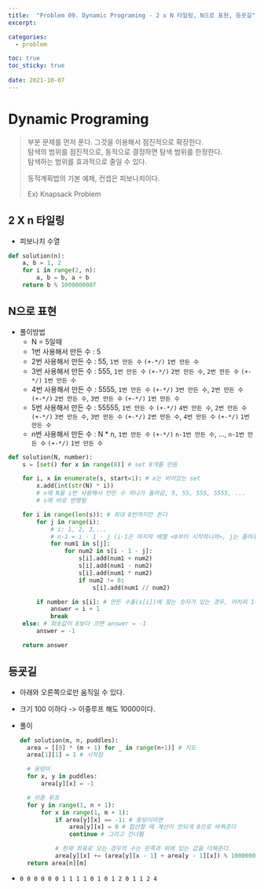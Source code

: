 ```yaml
---
title:  "Problem 09. Dynamic Programing - 2 x N 타일링, N으로 표현, 등굣길"
excerpt:

categories:
  - problem

toc: true
toc_sticky: true
 
date: 2021-10-07
---
```


# Dynamic Programing

> 부분 문제를 먼저 푼다. 그것을 이용해서 점진적으로 확장한다.  
> 탐색의 범위를 점진적으로, 동적으로 결정하면 탐색 범위를 한정한다.  
> 탐색하는 범위를 효과적으로 줄일 수 있다.
> 
> 동적계획법의 기본 예제, 컨셉은 피보나치이다.
> 
> Ex) Knapsack Problem

## 2 X n 타일링

-   피보나치 수열

```python
def solution(n):
    a, b = 1, 2
    for i in range(2, n):
        a, b = b, a + b
    return b % 1000000007
```

## N으로 표현

-   풀이방법
    -   N = 5일때
    -   1번 사용해서 만든 수 : 5
    -   2번 사용해서 만든 수 : 55, `1번 만든 수` `(+-*/)` `1번 만든 수`
    -   3번 사용해서 만든 수 : 555, `1번 만든 수` `(+-*/)` `2번 만든 수`, `2번 만든 수` `(+-*/)` `1번 만든 수`
    -   4번 사용해서 만든 수 : 5555, `1번 만든 수` `(+-*/)` `3번 만든 수`, `2번 만든 수` `(+-*/)` `2번 만든 수`, `3번 만든 수` `(+-*/)` `1번 만든 수`
    -   5번 사용해서 만든 수 : 55555, `1번 만든 수` `(+-*/)` `4번 만든 수`, `2번 만든 수` `(+-*/)` `3번 만든 수`, `3번 만든 수` `(+-*/)` `2번 만든 수`, `4번 만든 수` `(+-*/)` `1번 만든 수`
    -   n번 사용해서 만든 수 : N \* n, `1번 만든 수` `(+-*/)` `n-1번 만든 수`, ..., `n-1번 만든 수` `(+-*/)` `1번 만든 수`

```python
def solution(N, number):
    s = [set() for x in range(8)] # set 8개를 만듬

    for i, x in enumerate(s, start=1): # x는 비어있는 set
        x.add(int(str(N) * i))
        # x에 N을 i번 사용해서 만든 수 하나가 들어감, 5, 55, 555, 5555, ...
        # s에 바로 반영됨

    for i in range(len(s)): # 최대 8번까지만 돈다
        for j in range(i):
            # i: 1, 2, 3,...
            # n-1 = i - 1 - j (i-1은 마지막 배열 <0부터 시작하니까>, j는 줄어주는 역할)
            for num1 in s[j]:
                for num2 in s[i - 1 - j]:
                    s[i].add(num1 + num2)
                    s[i].add(num1 - num2)
                    s[i].add(num1 * num2)
                    if num2 != 0:
                        s[i].add(num1 // num2)

        if number in s[i]: # 만든 수들(s[i])에 찾는 숫자가 있는 경우, 어차피 1부터 시작하므로 최솟값이다.
            answer = i + 1
            break
    else: # 최솟값이 8보다 크면 answer = -1
        answer = -1

    return answer
```

## 등굣길

-   아래와 오른쪽으로만 움직일 수 있다.
-   크기 100 이하다 -> 이중루프 해도 10000이다.
-   풀이
    
    ```python
    def solution(m, n, puddles):
      area = [[0] * (m + 1) for _ in range(n+1)] # 지도
      area[1][1] = 1 # 시작점
    
      # 웅덩이
      for x, y in puddles:
          area[y][x] = -1
    
      # 이중 루프
      for y in range(1, n + 1):
          for x in range(1, m + 1):
              if area[y][x] == -1: # 웅덩이이면
                  area[y][x] = 0 # 합산할 때 계산이 안되게 0으로 바꿔준다
                  continue # 그리고 건너뜀
    
              # 현재 좌표로 오는 경우의 수는 왼쪽과 위에 있는 값을 더해준다.
              area[y][x] += (area[y][x - 1] + area[y - 1][x]) % 1000000007
      return area[n][m]
    ```
    
-   `0 0 0 0 0 0 1 1 1 1 0 1 0 1 2 0 1 1 2 4`